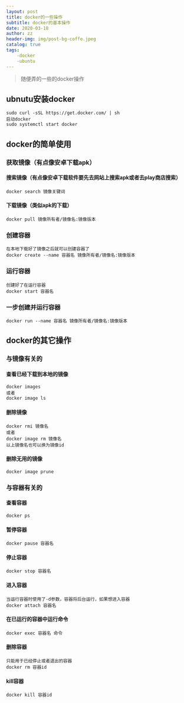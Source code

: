 ```yaml
---
layout: post
title: docker的一些操作
subtitle: docker的基本操作
date: 2020-03-18
author: zz
header-img: img/post-bg-coffe.jpeg
catalog: true
tags:
    -docker
    -ubuntu
---
```


>随便弄的一些的docker操作

## ubnutu安装docker
    sudo curl -sSL https://get.docker.com/ | sh
    启动docker
    sudo systemctl start docker

## docker的简单使用

### 获取镜像（有点像安卓下载apk）

#### 搜索镜像（有点像安卓下载软件要先去网站上搜索apk或者去play商店搜索）
    docker search 镜像关键词

#### 下载镜像（类似apk的下载）
    docker pull 镜像所有者/镜像名:镜像版本

### 创建容器
    在本地下载好了镜像之后就可以创建容器了
    docker create --name 容器名 镜像所有者/镜像名:镜像版本

### 运行容器
    创建好了在运行容器
    docker start 容器名

### 一步创建并运行容器
    docker run --name 容器名 镜像所有者/镜像名:镜像版本

## docker的其它操作

### 与镜像有关的
#### 查看已经下载到本地的镜像
    docker images
    或者 
    docker image ls

#### 删除镜像
    docker rmi 镜像名
    或者
    docker image rm 镜像名
    以上镜像名也可以换为镜像id

#### 删除无用的镜像
    docker image prune

### 与容器有关的
#### 查看容器
    docker ps

#### 暂停容器
    docker pause 容器名

#### 停止容器
    docker stop 容器名

#### 进入容器
    当运行容器时使用了-d参数，容器将后台运行，如果想进入容器
    docker attach 容器名

#### 在已运行的容器中运行命令
    docker exec 容器名 命令

#### 删除容器
    只能用于已经停止或者退出的容器 
    docker rm 容器id

#### kill容器
    docker kill 容器id


